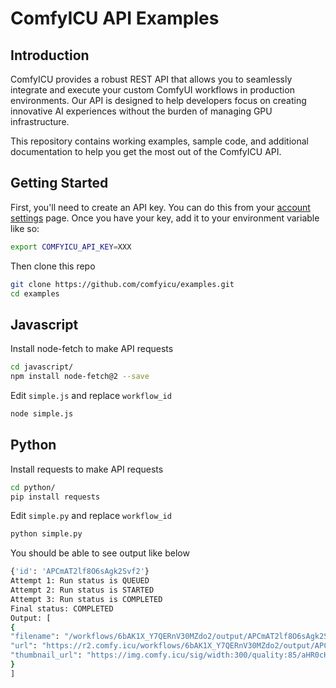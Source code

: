 # ComfyICU API Examples

## Introduction

ComfyICU provides a robust REST API that allows you to seamlessly integrate and execute your custom ComfyUI workflows in production environments. Our API is designed to help developers focus on creating innovative AI experiences without the burden of managing GPU infrastructure.

This repository contains working examples, sample code, and additional documentation to help you get the most out of the ComfyICU API.

## Getting Started

First, you'll need to create an API key. You can do this from your [account settings](https://comfy.icu/account) page. Once you have your key, add it to your environment variable like so:

```bash
export COMFYICU_API_KEY=XXX
```

Then clone this repo

```bash
git clone https://github.com/comfyicu/examples.git
cd examples
```

## Javascript

Install node-fetch to make API requests

```bash
cd javascript/
npm install node-fetch@2 --save
```

Edit `simple.js` and replace `workflow_id`

```bash
node simple.js
```

## Python

Install requests to make API requests

```bash
cd python/
pip install requests
```

Edit `simple.py` and replace `workflow_id`

```bash
python simple.py
```

You should be able to see output like below

```bash
{'id': 'APCmAT2lf8O6sAgk2Svf2'}
Attempt 1: Run status is QUEUED
Attempt 2: Run status is STARTED
Attempt 3: Run status is COMPLETED
Final status: COMPLETED
Output: [
{
"filename": "/workflows/6bAK1X_Y7QERnV30MZdo2/output/APCmAT2lf8O6sAgk2Svf2/ComfyICU_00001_.png",
"url": "https://r2.comfy.icu/workflows/6bAK1X_Y7QERnV30MZdo2/output/APCmAT2lf8O6sAgk2Svf2/ComfyICU_00001_.png",
"thumbnail_url": "https://img.comfy.icu/sig/width:300/quality:85/aHR0cHM6Ly9yMi5jb21meS5pY3Uvd29ya2Zsb3dzLzZiQUsxWF9ZN1FFUm5WMzBNWmRvMi9vdXRwdXQvQVBDbUFUMmxmOE82c0FnazJTdmYyL0NvbWZ5SUNVXzAwMDAxXy5wbmc="
}
]
```
